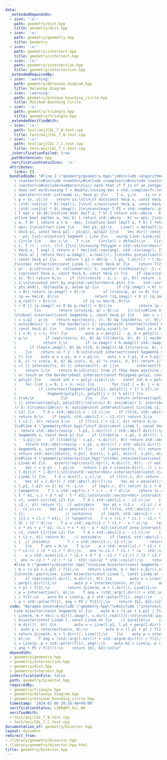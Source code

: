 ```yaml
---
data:
  _extendedDependsOn:
  - icon: ':x:'
    path: geometry/dist.hpp
    title: geometry/dist.hpp
  - icon: ':x:'
    path: geometry/geometry.hpp
    title: Geometry
  - icon: ':x:'
    path: geometry/intersect.hpp
    title: geometry/intersect.hpp
  - icon: ':x:'
    path: geometry/intersection.hpp
    title: geometry/intersection.hpp
  _extendedRequiredBy:
  - icon: ':warning:'
    path: geometry/delaunay_diagram.hpp
    title: Delaunay Diagram
  - icon: ':warning:'
    path: geometry/minimum_bounding_circle.hpp
    title: Minimum Bounding Circle
  - icon: ':x:'
    path: geometry/triangle.hpp
    title: geometry/triangle.hpp
  _extendedVerifiedWith:
  - icon: ':x:'
    path: test/aoj/CGL_7_B.test.cpp
    title: test/aoj/CGL_7_B.test.cpp
  - icon: ':x:'
    path: test/aoj/CGL_7_C.test.cpp
    title: test/aoj/CGL_7_C.test.cpp
  _isVerificationFailed: true
  _pathExtension: hpp
  _verificationStatusIcon: ':x:'
  attributes:
    links: []
  bundledCode: "#line 2 \"geometry/geometry.hpp\"\n#include <algorithm>\n#include\
    \ <cassert>\n#include <cmath>\n#include <complex>\n#include <iostream>\n#include\
    \ <vector>\n#include<numbers>\n\n// note that if T is of an integer type, std::abs\
    \ does not work\nusing T = double;\nusing Vec = std::complex<T>;\n\nstd::istream&\
    \ operator>>(std::istream& is, Vec& p) {\n    T x, y;\n    is >> x >> y;\n   \
    \ p = {x, y};\n    return is;\n}\n\nT dot(const Vec& a, const Vec& b) { return\
    \ (std::conj(a) * b).real(); }\n\nT cross(const Vec& a, const Vec& b) { return\
    \ (std::conj(a) * b).imag(); }\n\nconstexpr T PI = std::numbers::pi;\nconstexpr\
    \ T eps = 1e-10;\ninline bool eq(T a, T b) { return std::abs(a - b) <= eps; }\n\
    inline bool eq(Vec a, Vec b) { return std::abs(a - b) <= eps; }\ninline bool lt(T\
    \ a, T b) { return a < b - eps; }\ninline bool leq(T a, T b) { return a <= b +\
    \ eps; }\n\nstruct Line {\n    Vec p1, p2;\n    Line() = default;\n    Line(const\
    \ Vec& p1, const Vec& p2) : p1(p1), p2(p2) {}\n    Vec dir() const { return p2\
    \ - p1; }\n};\n\nstruct Segment : Line {\n    using Line::Line;\n};\n\nstruct\
    \ Circle {\n    Vec c;\n    T r;\n    Circle() = default;\n    Circle(const Vec&\
    \ c, T r) : c(c), r(r) {}\n};\n\nusing Polygon = std::vector<Vec>;\n\nVec rot(const\
    \ Vec& a, T ang) { return a * Vec(std::cos(ang), std::sin(ang)); }\n\nVec perp(const\
    \ Vec& a) { return Vec(-a.imag(), a.real()); }\n\nVec projection(const Line& l,\
    \ const Vec& p) {\n    return l.p1 + dot(p - l.p1, l.dir()) * l.dir() / std::norm(l.dir());\n\
    }\n\nVec reflection(const Line& l, const Vec& p) {\n    return T(2) * projection(l,\
    \ p) - p;\n}\n\n// 0: collinear\n// 1: counter-clockwise\n// -1: clockwise\nint\
    \ ccw(const Vec& a, const Vec& b, const Vec& c) {\n    if (eq(cross(b - a, c -\
    \ a), 0)) return 0;\n    if (lt(cross(b - a, c - a), 0)) return -1;\n    return\
    \ 1;\n}\n\nvoid sort_by_arg(std::vector<Vec>& pts) {\n    std::sort(pts.begin(),\
    \ pts.end(), [&](auto& p, auto& q) {\n        if ((p.imag() < 0) != (q.imag()\
    \ < 0)) return (p.imag() < 0);\n        if (cross(p, q) == 0) {\n            if\
    \ (p == Vec(0, 0))\n                return !(q.imag() < 0 || (q.imag() == 0 &&\
    \ q.real() > 0));\n            if (q == Vec(0, 0))\n                return (p.imag()\
    \ < 0 || (p.imag() == 0 && p.real() > 0));\n            return (p.real() > q.real());\n\
    \        }\n        return (cross(p, q) > 0);\n    });\n}\n#line 3 \"geometry/intersect.hpp\"\
    \n\nbool intersect(const Segment& s, const Vec& p) {\n    Vec u = s.p1 - p, v\
    \ = s.p2 - p;\n    return eq(cross(u, v), 0) && leq(dot(u, v), 0);\n}\n\n// 0:\
    \ outside\n// 1: on the border\n// 2: inside\nint intersect(const Polygon& poly,\
    \ const Vec& p) {\n    const int n = poly.size();\n    bool in = 0;\n    for (int\
    \ i = 0; i < n; ++i) {\n        auto a = poly[i] - p, b = poly[(i + 1) % n] -\
    \ p;\n        if (eq(cross(a, b), 0) && (lt(dot(a, b), 0) || eq(dot(a, b), 0)))\n\
    \            return 1;\n        if (a.imag() > b.imag()) std::swap(a, b);\n  \
    \      if (leq(a.imag(), 0) && lt(0, b.imag()) && lt(cross(a, b), 0)) in ^= 1;\n\
    \    }\n    return in ? 2 : 0;\n}\n\nint intersect(const Segment& s, const Segment&\
    \ t) {\n    auto a = s.p1, b = s.p2;\n    auto c = t.p1, d = t.p2;\n    if (ccw(a,\
    \ b, c) != ccw(a, b, d) && ccw(c, d, a) != ccw(c, d, b)) return 2;\n    if (intersect(s,\
    \ c) || intersect(s, d) || intersect(t, a) ||\n        intersect(t, b))\n    \
    \    return 1;\n    return 0;\n}\n\n// true if they have positive area in common\
    \ or touch on the border\nbool intersect(const Polygon& poly1, const Polygon&\
    \ poly2) {\n    const int n = poly1.size();\n    const int m = poly2.size();\n\
    \    for (int i = 0; i < n; ++i) {\n        for (int j = 0; j < m; ++j) {\n  \
    \          if (intersect(Segment(poly1[i], poly1[(i + 1) % n]),\n            \
    \              Segment(poly2[j], poly2[(j + 1) % m]))) {\n                return\
    \ true;\n            }\n        }\n    }\n    return intersect(poly1, poly2[0])\
    \ || intersect(poly2, poly1[0]);\n}\n\n// 0: inside\n// 1: inscribe\n// 2: intersect\n\
    // 3: circumscribe\n// 4: outside\nint intersect(const Circle& c1, const Circle&\
    \ c2) {\n    T d = std::abs(c1.c - c2.c);\n    if (lt(d, std::abs(c2.r - c1.r)))\
    \ return 0;\n    if (eq(d, std::abs(c2.r - c1.r))) return 1;\n    if (eq(c1.r\
    \ + c2.r, d)) return 3;\n    if (lt(c1.r + c2.r, d)) return 4;\n    return 2;\n\
    }\n#line 4 \"geometry/dist.hpp\"\n\nT dist(const Line& l, const Vec& p) {\n  \
    \  return std::abs(cross(p - l.p1, l.dir())) / std::abs(l.dir());\n}\n\nT dist(const\
    \ Segment& s, const Vec& p) {\n    if (lt(dot(p - s.p1, s.dir()), 0)) return std::abs(p\
    \ - s.p1);\n    if (lt(dot(p - s.p2, -s.dir()), 0)) return std::abs(p - s.p2);\n\
    \    return std::abs(cross(p - s.p1, s.dir())) / std::abs(s.dir());\n}\n\nT dist(const\
    \ Segment& s, const Segment& t) {\n    if (intersect(s, t)) return T(0);\n   \
    \ return std::min({dist(s, t.p1), dist(s, t.p2), dist(t, s.p1), dist(t, s.p2)});\n\
    }\n#line 4 \"geometry/intersection.hpp\"\n\nVec intersection(const Line& l, const\
    \ Line& m) {\n    assert(!eq(cross(l.dir(), m.dir()), 0));  // not parallel\n\
    \    Vec r = m.p1 - l.p1;\n    return l.p1 + cross(m.dir(), r) / cross(m.dir(),\
    \ l.dir()) * l.dir();\n}\n\nstd::vector<Vec> intersection(const Circle& c, const\
    \ Line& l) {\n    T d = dist(l, c.c);\n    if (lt(c.r, d)) return {};  // no intersection\n\
    \    Vec e1 = l.dir() / std::abs(l.dir());\n    Vec e2 = perp(e1);\n    if (ccw(c.c,\
    \ l.p1, l.p2) == 1) e2 *= -1;\n    if (eq(c.r, d)) return {c.c + d * e2};  //\
    \ tangent\n    T t = std::sqrt(c.r * c.r - d * d);\n    return {c.c + d * e2 +\
    \ t * e1, c.c + d * e2 - t * e1};\n}\n\nstd::vector<Vec> intersection(const Circle&\
    \ c1, const Circle& c2) {\n    T d = std::abs(c1.c - c2.c);\n    if (lt(c1.r +\
    \ c2.r, d)) return {};  // outside\n    Vec e1 = (c2.c - c1.c) / std::abs(c2.c\
    \ - c1.c);\n    Vec e2 = perp(e1);\n    if (lt(d, std::abs(c2.r - c1.r))) return\
    \ {};                  // contain\n    if (eq(d, std::abs(c2.r - c1.r))) return\
    \ {c1.c + c1.r * e1};  // tangent\n    T x = (c1.r * c1.r - c2.r * c2.r + d *\
    \ d) / (2 * d);\n    T y = std::sqrt(c1.r * c1.r - x * x);\n    return {c1.c +\
    \ x * e1 + y * e2, c1.c + x * e1 - y * e2};\n}\n\nT area_intersection(const Circle&\
    \ c1, const Circle& c2) {\n    T d = std::abs(c2.c - c1.c);\n    if (leq(c1.r\
    \ + c2.r, d)) return 0;    // outside\n    if (leq(d, std::abs(c2.r - c1.r)))\
    \ {  // inside\n        T r = std::min(c1.r, c2.r);\n        return PI * r * r;\n\
    \    }\n    T ans = 0;\n    T a;\n    a = std::acos((c1.r * c1.r + d * d - c2.r\
    \ * c2.r) / (2 * c1.r * d));\n    ans += c1.r * c1.r * (a - std::sin(a) * std::cos(a));\n\
    \    a = std::acos((c2.r * c2.r + d * d - c1.r * c1.r) / (2 * c2.r * d));\n  \
    \  ans += c2.r * c2.r * (a - std::sin(a) * std::cos(a));\n    return ans;\n}\n\
    #line 4 \"geometry/bisector.hpp\"\n\nLine bisector(const Segment& s) {\n    auto\
    \ m = (s.p1 + s.p2) / T(2);\n    return Line(m, m + Vec(-s.dir().imag(), s.dir().real()));\n\
    }\n\nstd::pair<Line, Line> bisector(const Line& l, const Line& m) {\n    // parallel\n\
    \    if (eq(cross(l.dir(), m.dir()), 0)) {\n        auto n = Line(l.p1, l.p1 +\
    \ perp(l.dir()));\n        auto p = intersection(n, m);\n        auto m = (l.p1\
    \ + p) / T(2);\n        return {Line(m, m + l.dir()), Line()};\n    }\n    auto\
    \ p = intersection(l, m);\n    T ang = (std::arg(l.dir()) + std::arg(m.dir()))\
    \ / T(2);\n    auto b1 = Line(p, p + std::polar(T(1), ang));\n    auto b2 = Line(p,\
    \ p + std::polar(T(1), ang + PI / T(2)));\n    return {b1, b2};\n}\n"
  code: "#pragma once\n#include \"geometry.hpp\"\n#include \"intersection.hpp\"\n\n\
    Line bisector(const Segment& s) {\n    auto m = (s.p1 + s.p2) / T(2);\n    return\
    \ Line(m, m + Vec(-s.dir().imag(), s.dir().real()));\n}\n\nstd::pair<Line, Line>\
    \ bisector(const Line& l, const Line& m) {\n    // parallel\n    if (eq(cross(l.dir(),\
    \ m.dir()), 0)) {\n        auto n = Line(l.p1, l.p1 + perp(l.dir()));\n      \
    \  auto p = intersection(n, m);\n        auto m = (l.p1 + p) / T(2);\n       \
    \ return {Line(m, m + l.dir()), Line()};\n    }\n    auto p = intersection(l,\
    \ m);\n    T ang = (std::arg(l.dir()) + std::arg(m.dir())) / T(2);\n    auto b1\
    \ = Line(p, p + std::polar(T(1), ang));\n    auto b2 = Line(p, p + std::polar(T(1),\
    \ ang + PI / T(2)));\n    return {b1, b2};\n}\n"
  dependsOn:
  - geometry/geometry.hpp
  - geometry/intersection.hpp
  - geometry/dist.hpp
  - geometry/intersect.hpp
  isVerificationFile: false
  path: geometry/bisector.hpp
  requiredBy:
  - geometry/triangle.hpp
  - geometry/delaunay_diagram.hpp
  - geometry/minimum_bounding_circle.hpp
  timestamp: '2024-01-06 20:26:40+09:00'
  verificationStatus: LIBRARY_ALL_WA
  verifiedWith:
  - test/aoj/CGL_7_B.test.cpp
  - test/aoj/CGL_7_C.test.cpp
documentation_of: geometry/bisector.hpp
layout: document
redirect_from:
- /library/geometry/bisector.hpp
- /library/geometry/bisector.hpp.html
title: geometry/bisector.hpp
---
```

